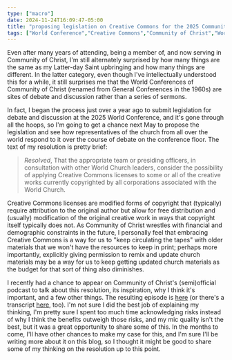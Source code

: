 ```yaml
---
type: ["macro"]
date: 2024-11-24T16:09:47-05:00
title: "proposing legislation on Creative Commons for the 2025 Community of Christ World Conference"
tags: ["World Conference","Creative Commons","Community of Christ","World Conference 2025","intellectual property","copyright"]
---
```

Even after many years of attending, being a member of, and now serving in Community of Christ, I'm still alternately surprised by how many things are the same as my Latter-day Saint upbringing and how many things are different. In the latter category, even though I've intellectually understood this for a while, it still surprises me that the World Conferences of Community of Christ (renamed from General Conferences in the 1960s) are sites of debate and discussion rather than a series of sermons.

In fact, I began the process just over a year ago to submit legislation for debate and discussion at the 2025 World Conference, and it's gone through all the hoops, so I'm going to get a chance next May to propose the legislation and see how representatives of the church from all over the world respond to it over the course of debate on the conference floor. The text of my resolution is pretty brief: 

> *Resolved*, That the appropriate team or presiding officers, in consultation with other World Church leaders, consider the possibility of applying Creative Commons licenses to some or all of the creative works currently copyrighted by all corporations associated with the World Church.

Creative Commons licenses are modified forms of copyright that (typically) require attribution to the original author but allow for free distribution and (usually) modification of the original creative work in ways that copyright itself typically does not. As Community of Christ wrestles with financial and demographic constraints in the future, I personally feel that embracing Creative Commons is a way for us to "keep circulating the tapes" with older materials that we won't have the resources to keep in print; perhaps more importantly, explicitly giving permission to remix and update church materials may be a way for us to keep getting updated church materials as the budget for that sort of thing also diminishes.

I recently had a chance to appear on Community of Christ's (semi)official podcast to talk about this resolution, its inspiration, why I think it's important, and a few other things. The resulting episode is [here](https://www.projectzionpodcast.org/podcast/778-say-what-wcr-g1-spencer-greenhalgh/) (or there's a transcript [here](https://www.projectzionpodcast.org/wp-content/uploads/2024/11/Nov-15-2024.SayWhat.WCR-G1.SpencerGreenhalgh.trans-1.pdf), too). I'm not sure I did the best job of explaining my thinking, I'm pretty sure I spent too much time acknowledging risks instead of why I think the benefits outweigh those risks, and my mic quality isn't the best, but it was a great opportunity to share some of this. In the months to come, I'll have other chances to make my case for this, and I'm sure I'll be writing more about it on this blog, so I thought it might be good to share some of my thinking on the resolution up to this point.
